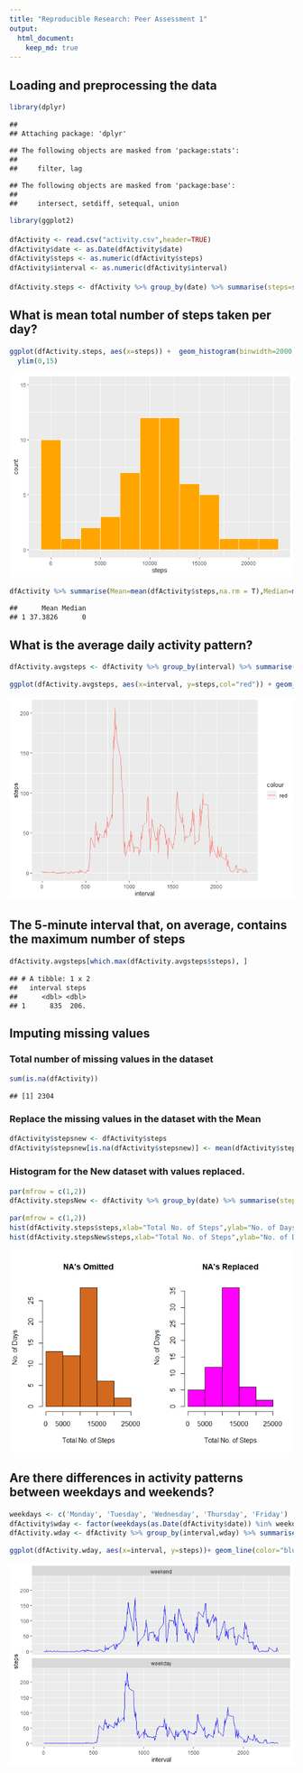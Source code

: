 ```yaml
---
title: "Reproducible Research: Peer Assessment 1"
output: 
  html_document:
    keep_md: true
---
```




## Loading and preprocessing the data


```r
library(dplyr)
```

```
## 
## Attaching package: 'dplyr'
```

```
## The following objects are masked from 'package:stats':
## 
##     filter, lag
```

```
## The following objects are masked from 'package:base':
## 
##     intersect, setdiff, setequal, union
```

```r
library(ggplot2)

dfActivity <- read.csv("activity.csv",header=TRUE)
dfActivity$date <- as.Date(dfActivity$date)
dfActivity$steps <- as.numeric(dfActivity$steps)
dfActivity$interval <- as.numeric(dfActivity$interval)

dfActivity.steps <- dfActivity %>% group_by(date) %>% summarise(steps=sum(steps,na.rm = T))
```

## What is mean total number of steps taken per day?

```r
ggplot(dfActivity.steps, aes(x=steps)) +  geom_histogram(binwidth=2000,fill="orange",color="white")+
  ylim(0,15)
```

![](PA1_template_files/figure-html/Figure1-1.png)<!-- -->


```r
dfActivity %>% summarise(Mean=mean(dfActivity$steps,na.rm = T),Median=median(dfActivity$steps,na.rm = T))
```

```
##      Mean Median
## 1 37.3826      0
```

## What is the average daily activity pattern?

```r
dfActivity.avgsteps <- dfActivity %>% group_by(interval) %>% summarise(steps=mean(steps,na.rm = T))
```


```r
ggplot(dfActivity.avgsteps, aes(x=interval, y=steps,col="red")) + geom_line()
```

![](PA1_template_files/figure-html/Figure2-1.png)<!-- -->

## The 5-minute interval that, on average, contains the maximum number of steps

```r
dfActivity.avgsteps[which.max(dfActivity.avgsteps$steps), ]
```

```
## # A tibble: 1 x 2
##   interval steps
##      <dbl> <dbl>
## 1      835  206.
```

## Imputing missing values
### Total number of missing values in the dataset

```r
sum(is.na(dfActivity))
```

```
## [1] 2304
```

### Replace the missing values in the dataset with the Mean

```r
dfActivity$stepsnew <- dfActivity$steps
dfActivity$stepsnew[is.na(dfActivity$stepsnew)] <- mean(dfActivity$steps,na.rm = T)
```

### Histogram for the New dataset with values replaced.

```r
par(mfrow = c(1,2))
dfActivity.stepsNew <- dfActivity %>% group_by(date) %>% summarise(steps=sum(stepsnew))
```


```r
par(mfrow = c(1,2))
hist(dfActivity.steps$steps,xlab="Total No. of Steps",ylab="No. of Days",main="NA's Omitted",col="chocolate")
hist(dfActivity.stepsNew$steps,xlab="Total No. of Steps",ylab="No. of Days",main="NA's Replaced",col="magenta")
```

![](PA1_template_files/figure-html/Figure3-1.png)<!-- -->

## Are there differences in activity patterns between weekdays and weekends?

```r
weekdays <- c('Monday', 'Tuesday', 'Wednesday', 'Thursday', 'Friday')
dfActivity$wday <- factor(weekdays(as.Date(dfActivity$date)) %in% weekdays, levels=c(FALSE, TRUE),labels=c('weekend', 'weekday'))
dfActivity.wday <- dfActivity %>% group_by(interval,wday) %>% summarise(steps=mean(steps,na.rm = T))
```


```r
ggplot(dfActivity.wday, aes(x=interval, y=steps))+ geom_line(color="blue")+facet_wrap(~dfActivity.wday$wday,  ncol=1)
```

![](PA1_template_files/figure-html/Figure4-1.png)<!-- -->

